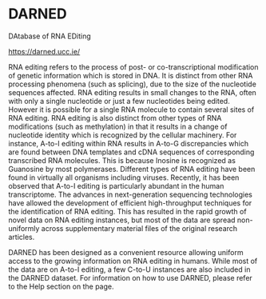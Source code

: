 # DARNED
DAtabase of RNA EDiting 

https://darned.ucc.ie/ 

RNA editing refers to the process of post- or co-transcriptional modification of genetic information which is stored in DNA. It is distinct from other RNA processing phenomena (such as splicing), due to the size of the nucleotide sequences affected. RNA editing results in small changes to the RNA, often with only a single nucleotide or just a few nucleotides being edited. However it is possible for a single RNA molecule to contain several sites of RNA editing. RNA editing is also distinct from other types of RNA modifications (such as methylation) in that it results in a change of nucleotide identity which is recognized by the cellular machinery. For instance, A-to-I editing within RNA results in A-to-G discrepancies which are found between DNA templates and cDNA sequences of corresponding transcribed RNA molecules. This is because Inosine is recognized as Guanosine by most polymerases. Different types of RNA editing have been found in virtually all organisms including viruses. Recently, it has been observed that A-to-I editing is particularly abundant in the human transcriptome. The advances in next-generation sequencing technologies have allowed the development of efficient high-throughput techniques for the identification of RNA editing. This has resulted in the rapid growth of novel data on RNA editing instances, but most of the data are spread non-uniformly across supplementary material files of the original research articles.

DARNED has been designed as a convenient resource allowing uniform access to the growing information on RNA editing in humans. While most of the data are on A-to-I editing, a few C-to-U instances are also included in the DARNED dataset. For information on how to use DARNED, please refer to the Help section on the page.
